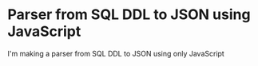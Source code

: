 # Parser from SQL DDL to JSON using JavaScript
I'm making a parser from SQL DDL to JSON using only JavaScript
